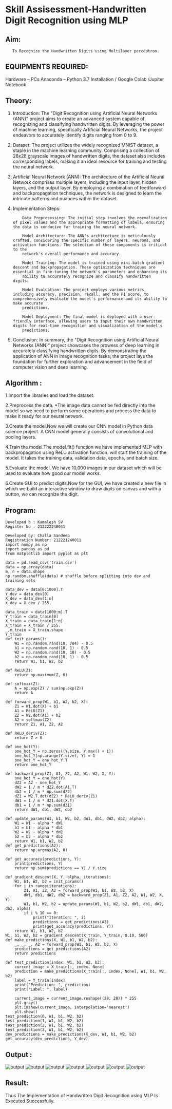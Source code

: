 # Skill Assisessment-Handwritten Digit Recognition using MLP
## Aim:
       To Recognize the Handwritten Digits using Multilayer perceptron.
##  EQUIPMENTS REQUIRED:
Hardware – PCs
Anaconda – Python 3.7 Installation / Google Colab /Jupiter Notebook
## Theory:
1. Introduction: The "Digit Recognition using Artificial Neural Networks (ANN)" project aims to create an advanced system capable of recognizing and classifying handwritten digits. By leveraging the power of machine learning, specifically Artificial Neural Networks, the project endeavors to accurately identify digits ranging from 0 to 9.

2. Dataset: The project utilizes the widely recognized MNIST dataset, a staple in the machine learning community. Comprising a collection of 28x28 grayscale images of handwritten digits, the dataset also includes corresponding labels, making it an ideal resource for training and testing the neural network.

3. Artificial Neural Network (ANN): The architecture of the Artificial Neural Network comprises multiple layers, including the input layer, hidden layers, and the output layer. By employing a combination of feedforward and backpropagation techniques, the network is designed to learn the intricate patterns and nuances within the dataset.

4. Implementation Steps:

           Data Preprocessing: The initial step involves the normalization of pixel values and the appropriate formatting of labels, ensuring the data is conducive for training the neural network.

           Model Architecture: The ANN's architecture is meticulously crafted, considering the specific number of layers, neurons, and activation functions. The selection of these components is critical to the 
           network's overall performance and accuracy.

           Model Training: The model is trained using mini-batch gradient descent and backpropagation. These optimization techniques are essential in fine-tuning the network's parameters and enhancing its 
           ability to accurately recognize and classify handwritten digits.

           Model Evaluation: The project employs various metrics, including accuracy, precision, recall, and the F1 score, to comprehensively evaluate the model's performance and its ability to make accurate 
           predictions.

           Model Deployment: The final model is deployed with a user-friendly interface, allowing users to input their own handwritten digits for real-time recognition and visualization of the model's 
           predictions.

5. Conclusion: In summary, the "Digit Recognition using Artificial Neural Networks (ANN)" project showcases the prowess of deep learning in accurately classifying handwritten digits. By demonstrating 
the application of ANN in image recognition tasks, the project lays the foundation for further exploration and advancement in the field of computer vision and deep learning.




## Algorithm :

1.Import the libraries and load the dataset.

2.Preprocess the data. *The image data cannot be fed directly into the model so we need to perform some operations and process the data to make it ready for our neural network.

3.Create the model.Now we will create our CNN model in Python data science project. A CNN model generally consists of convolutional and pooling layers.

4.Train the model.The model.fit() function we have implemented MLP with backpropagation using ReLU activation function. will start the training of the model. It takes the training data, validation data, epochs, and batch size.

5.Evaluate the model. We have 10,000 images in our dataset which will be used to evaluate how good our model works.

6.Create GUI to predict digits.Now for the GUI, we have created a new file in which we build an interactive window to draw digits on canvas and with a button, we can recognize the digit.


## Program:

```
Developed b : Kamalesh SV
Register No : 212222240041

```

```
Developed by: Challa Sandeep
Registration Number: 212221240011
import numpy as np
import pandas as pd
from matplotlib import pyplot as plt

data = pd.read_csv('train.csv')
data = np.array(data)
m, n = data.shape
np.random.shuffle(data) # shuffle before splitting into dev and training sets

data_dev = data[0:1000].T
Y_dev = data_dev[0]
X_dev = data_dev[1:n]
X_dev = X_dev / 255.

data_train = data[1000:m].T
Y_train = data_train[0]
X_train = data_train[1:n]
X_train = X_train / 255.
_,m_train = X_train.shape
Y_train
def init_params():
    W1 = np.random.rand(10, 784) - 0.5
    b1 = np.random.rand(10, 1) - 0.5
    W2 = np.random.rand(10, 10) - 0.5
    b2 = np.random.rand(10, 1) - 0.5
    return W1, b1, W2, b2

def ReLU(Z):
    return np.maximum(Z, 0)

def softmax(Z):
    A = np.exp(Z) / sum(np.exp(Z))
    return A
    
def forward_prop(W1, b1, W2, b2, X):
    Z1 = W1.dot(X) + b1
    A1 = ReLU(Z1)
    Z2 = W2.dot(A1) + b2
    A2 = softmax(Z2)
    return Z1, A1, Z2, A2

def ReLU_deriv(Z):
    return Z > 0

def one_hot(Y):
    one_hot_Y = np.zeros((Y.size, Y.max() + 1))
    one_hot_Y[np.arange(Y.size), Y] = 1
    one_hot_Y = one_hot_Y.T
    return one_hot_Y

def backward_prop(Z1, A1, Z2, A2, W1, W2, X, Y):
    one_hot_Y = one_hot(Y)
    dZ2 = A2 - one_hot_Y
    dW2 = 1 / m * dZ2.dot(A1.T)
    db2 = 1 / m * np.sum(dZ2)
    dZ1 = W2.T.dot(dZ2) * ReLU_deriv(Z1)
    dW1 = 1 / m * dZ1.dot(X.T)
    db1 = 1 / m * np.sum(dZ1)
    return dW1, db1, dW2, db2

def update_params(W1, b1, W2, b2, dW1, db1, dW2, db2, alpha):
    W1 = W1 - alpha * dW1
    b1 = b1 - alpha * db1    
    W2 = W2 - alpha * dW2  
    b2 = b2 - alpha * db2    
    return W1, b1, W2, b2
def get_predictions(A2):
    return np.argmax(A2, 0)

def get_accuracy(predictions, Y):
    print(predictions, Y)
    return np.sum(predictions == Y) / Y.size

def gradient_descent(X, Y, alpha, iterations):
    W1, b1, W2, b2 = init_params()
    for i in range(iterations):
        Z1, A1, Z2, A2 = forward_prop(W1, b1, W2, b2, X)
        dW1, db1, dW2, db2 = backward_prop(Z1, A1, Z2, A2, W1, W2, X, Y)
        W1, b1, W2, b2 = update_params(W1, b1, W2, b2, dW1, db1, dW2, db2, alpha)
        if i % 10 == 0:
            print("Iteration: ", i)
            predictions = get_predictions(A2)
            print(get_accuracy(predictions, Y))
    return W1, b1, W2, b2
W1, b1, W2, b2 = gradient_descent(X_train, Y_train, 0.10, 500)
def make_predictions(X, W1, b1, W2, b2):
    _, _, _, A2 = forward_prop(W1, b1, W2, b2, X)
    predictions = get_predictions(A2)
    return predictions

def test_prediction(index, W1, b1, W2, b2):
    current_image = X_train[:, index, None]
    prediction = make_predictions(X_train[:, index, None], W1, b1, W2, b2)
    label = Y_train[index]
    print("Prediction: ", prediction)
    print("Label: ", label)
    
    current_image = current_image.reshape((28, 28)) * 255
    plt.gray()
    plt.imshow(current_image, interpolation='nearest')
    plt.show()
test_prediction(0, W1, b1, W2, b2)
test_prediction(1, W1, b1, W2, b2)
test_prediction(2, W1, b1, W2, b2)
test_prediction(3, W1, b1, W2, b2)
dev_predictions = make_predictions(X_dev, W1, b1, W2, b2)
get_accuracy(dev_predictions, Y_dev)
```


## Output :

![output](https://user-images.githubusercontent.com/93427011/204082810-83875c79-4564-45cd-a70d-12c74b0d863e.png)
![output](https://user-images.githubusercontent.com/93427011/204082817-994e8218-6af6-4dae-a0c0-45569bbe3d56.png)
![output](https://user-images.githubusercontent.com/93427011/204082828-ab2d3267-52af-414d-82d0-1ae36a0ae8c6.png)
![output](https://user-images.githubusercontent.com/93427011/204082831-13b48ae4-d266-48cf-a1ad-837759252f61.png)
![output](https://user-images.githubusercontent.com/93427011/204082842-232a753d-f2e0-4a06-8671-93e7909eb215.png)
![output](https://user-images.githubusercontent.com/93427011/204082860-5cd2f1b6-eec1-435a-a5c0-c165bec0fe50.png)
![output](https://user-images.githubusercontent.com/93427011/204082869-ad265327-5c5f-4191-a16a-bc9b8cd50e8e.png)

## Result:

Thus The Implementation of Handwritten Digit Recognition using MLP Is Executed Successfully.
